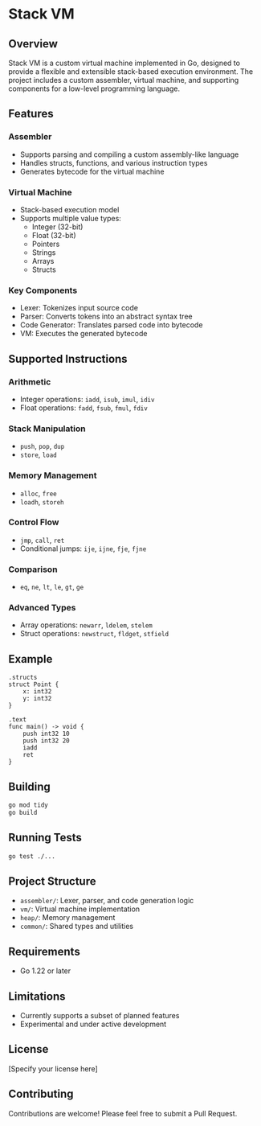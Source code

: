 # Stack VM

## Overview

Stack VM is a custom virtual machine implemented in Go, designed to provide a flexible and extensible stack-based execution environment. The project includes a custom assembler, virtual machine, and supporting components for a low-level programming language.

## Features

### Assembler
- Supports parsing and compiling a custom assembly-like language
- Handles structs, functions, and various instruction types
- Generates bytecode for the virtual machine

### Virtual Machine
- Stack-based execution model
- Supports multiple value types:
  - Integer (32-bit)
  - Float (32-bit)
  - Pointers
  - Strings
  - Arrays
  - Structs

### Key Components
- Lexer: Tokenizes input source code
- Parser: Converts tokens into an abstract syntax tree
- Code Generator: Translates parsed code into bytecode
- VM: Executes the generated bytecode

## Supported Instructions

### Arithmetic
- Integer operations: `iadd`, `isub`, `imul`, `idiv`
- Float operations: `fadd`, `fsub`, `fmul`, `fdiv`

### Stack Manipulation
- `push`, `pop`, `dup`
- `store`, `load`

### Memory Management
- `alloc`, `free`
- `loadh`, `storeh`

### Control Flow
- `jmp`, `call`, `ret`
- Conditional jumps: `ije`, `ijne`, `fje`, `fjne`

### Comparison
- `eq`, `ne`, `lt`, `le`, `gt`, `ge`

### Advanced Types
- Array operations: `newarr`, `ldelem`, `stelem`
- Struct operations: `newstruct`, `fldget`, `stfield`

## Example

```
.structs
struct Point {
    x: int32
    y: int32
}

.text
func main() -> void {
    push int32 10
    push int32 20
    iadd
    ret
}
```

## Building

```bash
go mod tidy
go build
```

## Running Tests

```bash
go test ./...
```

## Project Structure

- `assembler/`: Lexer, parser, and code generation logic
- `vm/`: Virtual machine implementation
- `heap/`: Memory management
- `common/`: Shared types and utilities

## Requirements

- Go 1.22 or later

## Limitations

- Currently supports a subset of planned features
- Experimental and under active development

## License

[Specify your license here]

## Contributing

Contributions are welcome! Please feel free to submit a Pull Request.
